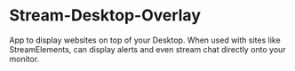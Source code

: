# Stream-Desktop-Overlay
 App to display websites on top of your Desktop. When used with sites like StreamElements, can display alerts and even stream chat directly onto your monitor.
